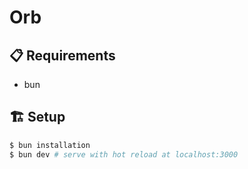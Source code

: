 # Orb

## 📋 Requirements

- bun

## 🏗️ Setup

```bash
$ bun installation
$ bun dev # serve with hot reload at localhost:3000  
```
